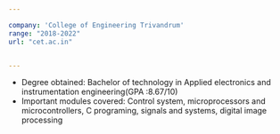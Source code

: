 ```yaml
---

company: 'College of Engineering Trivandrum'
range: "2018-2022"
url: "cet.ac.in"


---
```


- Degree obtained: Bachelor of technology in Applied electronics and instrumentation engineering(GPA :8.67/10)
- Important modules covered: Control system, microprocessors and microcontrollers, C programing, signals and systems, digital image processing
